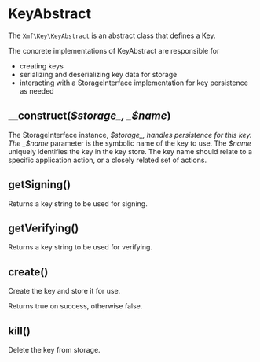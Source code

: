 # KeyAbstract

The `Xmf\Key\KeyAbstract` is an abstract class that defines a Key.

The concrete implementations of KeyAbstract are responsible for

* creating keys
* serializing and deserializing key data for storage
* interacting with a StorageInterface implementation for key persistence as needed

## \_\_construct\(_$storage_, _$name_\)

The StorageInterface instance, _$storage_, handles persistence for this key. The _$name_ parameter is the symbolic name of the key to use. The _$name_ uniquely identifies the key in the key store. The key name should relate to a specific application action, or a closely related set of actions.

## getSigning\(\)

Returns a key string to be used for signing.

## getVerifying\(\)

Returns a key string to be used for verifying.

## create\(\)

Create the key and store it for use.

Returns true on success, otherwise false.

## kill\(\)

Delete the key from storage.

